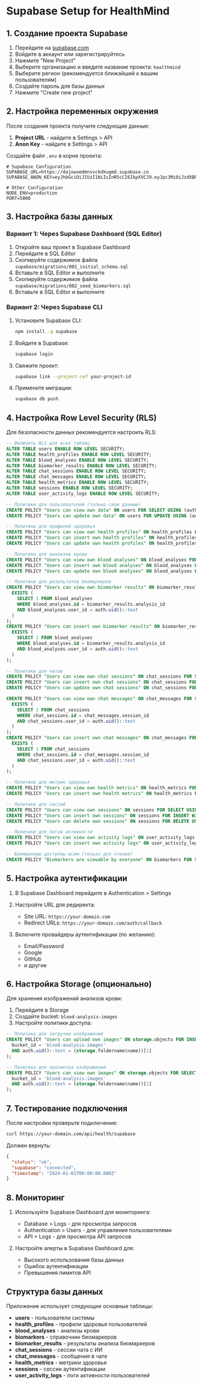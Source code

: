 # Supabase Setup for HealthMind

## 1. Создание проекта Supabase

1. Перейдите на [supabase.com](https://supabase.com)
2. Войдите в аккаунт или зарегистрируйтесь
3. Нажмите "New Project"
4. Выберите организацию и введите название проекта: `healthmind`
5. Выберите регион (рекомендуется ближайший к вашим пользователям)
6. Создайте пароль для базы данных
7. Нажмите "Create new project"

## 2. Настройка переменных окружения

После создания проекта получите следующие данные:

1. **Project URL** - найдите в Settings > API
2. **Anon Key** - найдите в Settings > API

Создайте файл `.env` в корне проекта:

```env
# Supabase Configuration
SUPABASE_URL=https://dajowxmdmnsvckdkugmd.supabase.co
SUPABASE_ANON_KEY=eyJhbGciOiJIUzI1NiIsInR5cCI6IkpXVCJ9.eyJpc3MiOiJzdXBhYmFzZSIsInJlZiI6ImRham93eG1kbW5zdmNrZGt1Z21kIiwicm9sZSI6ImFub24iLCJpYXQiOjE3NDczMDk4MjIsImV4cCI6MjA2Mjg4NTgyMn0.G5VeyG16dUwl5IU98WEIxjWTSmlbPLoLuq6ZOiZxjeM

# Other Configuration
NODE_ENV=production
PORT=5000
```

## 3. Настройка базы данных

### Вариант 1: Через Supabase Dashboard (SQL Editor)

1. Откройте ваш проект в Supabase Dashboard
2. Перейдите в SQL Editor
3. Скопируйте содержимое файла `supabase/migrations/001_initial_schema.sql`
4. Вставьте в SQL Editor и выполните
5. Скопируйте содержимое файла `supabase/migrations/002_seed_biomarkers.sql`
6. Вставьте в SQL Editor и выполните

### Вариант 2: Через Supabase CLI

1. Установите Supabase CLI:
   ```bash
   npm install -g supabase
   ```

2. Войдите в Supabase:
   ```bash
   supabase login
   ```

3. Свяжите проект:
   ```bash
   supabase link --project-ref your-project-id
   ```

4. Примените миграции:
   ```bash
   supabase db push
   ```

## 4. Настройка Row Level Security (RLS)

Для безопасности данных рекомендуется настроить RLS:

```sql
-- Включить RLS для всех таблиц
ALTER TABLE users ENABLE ROW LEVEL SECURITY;
ALTER TABLE health_profiles ENABLE ROW LEVEL SECURITY;
ALTER TABLE blood_analyses ENABLE ROW LEVEL SECURITY;
ALTER TABLE biomarker_results ENABLE ROW LEVEL SECURITY;
ALTER TABLE chat_sessions ENABLE ROW LEVEL SECURITY;
ALTER TABLE chat_messages ENABLE ROW LEVEL SECURITY;
ALTER TABLE health_metrics ENABLE ROW LEVEL SECURITY;
ALTER TABLE sessions ENABLE ROW LEVEL SECURITY;
ALTER TABLE user_activity_logs ENABLE ROW LEVEL SECURITY;

-- Политики для пользователей (только свои данные)
CREATE POLICY "Users can view own data" ON users FOR SELECT USING (auth.uid()::text = id);
CREATE POLICY "Users can update own data" ON users FOR UPDATE USING (auth.uid()::text = id);

-- Политики для профилей здоровья
CREATE POLICY "Users can view own health profiles" ON health_profiles FOR SELECT USING (auth.uid()::text = user_id);
CREATE POLICY "Users can insert own health profiles" ON health_profiles FOR INSERT WITH CHECK (auth.uid()::text = user_id);
CREATE POLICY "Users can update own health profiles" ON health_profiles FOR UPDATE USING (auth.uid()::text = user_id);

-- Политики для анализов крови
CREATE POLICY "Users can view own blood analyses" ON blood_analyses FOR SELECT USING (auth.uid()::text = user_id);
CREATE POLICY "Users can insert own blood analyses" ON blood_analyses FOR INSERT WITH CHECK (auth.uid()::text = user_id);
CREATE POLICY "Users can update own blood analyses" ON blood_analyses FOR UPDATE USING (auth.uid()::text = user_id);

-- Политики для результатов биомаркеров
CREATE POLICY "Users can view own biomarker results" ON biomarker_results FOR SELECT USING (
  EXISTS (
    SELECT 1 FROM blood_analyses 
    WHERE blood_analyses.id = biomarker_results.analysis_id 
    AND blood_analyses.user_id = auth.uid()::text
  )
);
CREATE POLICY "Users can insert own biomarker results" ON biomarker_results FOR INSERT WITH CHECK (
  EXISTS (
    SELECT 1 FROM blood_analyses 
    WHERE blood_analyses.id = biomarker_results.analysis_id 
    AND blood_analyses.user_id = auth.uid()::text
  )
);

-- Политики для чатов
CREATE POLICY "Users can view own chat sessions" ON chat_sessions FOR SELECT USING (auth.uid()::text = user_id);
CREATE POLICY "Users can insert own chat sessions" ON chat_sessions FOR INSERT WITH CHECK (auth.uid()::text = user_id);
CREATE POLICY "Users can update own chat sessions" ON chat_sessions FOR UPDATE USING (auth.uid()::text = user_id);

CREATE POLICY "Users can view own chat messages" ON chat_messages FOR SELECT USING (
  EXISTS (
    SELECT 1 FROM chat_sessions 
    WHERE chat_sessions.id = chat_messages.session_id 
    AND chat_sessions.user_id = auth.uid()::text
  )
);
CREATE POLICY "Users can insert own chat messages" ON chat_messages FOR INSERT WITH CHECK (
  EXISTS (
    SELECT 1 FROM chat_sessions 
    WHERE chat_sessions.id = chat_messages.session_id 
    AND chat_sessions.user_id = auth.uid()::text
  )
);

-- Политики для метрик здоровья
CREATE POLICY "Users can view own health metrics" ON health_metrics FOR SELECT USING (auth.uid()::text = user_id);
CREATE POLICY "Users can insert own health metrics" ON health_metrics FOR INSERT WITH CHECK (auth.uid()::text = user_id);

-- Политики для сессий
CREATE POLICY "Users can view own sessions" ON sessions FOR SELECT USING (auth.uid()::text = user_id);
CREATE POLICY "Users can insert own sessions" ON sessions FOR INSERT WITH CHECK (auth.uid()::text = user_id);
CREATE POLICY "Users can delete own sessions" ON sessions FOR DELETE USING (auth.uid()::text = user_id);

-- Политики для логов активности
CREATE POLICY "Users can view own activity logs" ON user_activity_logs FOR SELECT USING (auth.uid()::text = user_id);
CREATE POLICY "Users can insert own activity logs" ON user_activity_logs FOR INSERT WITH CHECK (auth.uid()::text = user_id);

-- Биомаркеры доступны всем (только для чтения)
CREATE POLICY "Biomarkers are viewable by everyone" ON biomarkers FOR SELECT USING (true);
```

## 5. Настройка аутентификации

1. В Supabase Dashboard перейдите в Authentication > Settings
2. Настройте URL для редиректа:
   - Site URL: `https://your-domain.com`
   - Redirect URLs: `https://your-domain.com/auth/callback`

3. Включите провайдеры аутентификации (по желанию):
   - Email/Password
   - Google
   - GitHub
   - и другие

## 6. Настройка Storage (опционально)

Для хранения изображений анализов крови:

1. Перейдите в Storage
2. Создайте bucket: `blood-analysis-images`
3. Настройте политики доступа:

```sql
-- Политика для загрузки изображений
CREATE POLICY "Users can upload own images" ON storage.objects FOR INSERT WITH CHECK (
  bucket_id = 'blood-analysis-images' 
  AND auth.uid()::text = (storage.foldername(name))[1]
);

-- Политика для просмотра изображений
CREATE POLICY "Users can view own images" ON storage.objects FOR SELECT USING (
  bucket_id = 'blood-analysis-images' 
  AND auth.uid()::text = (storage.foldername(name))[1]
);
```

## 7. Тестирование подключения

После настройки проверьте подключение:

```bash
curl https://your-domain.com/api/health/supabase
```

Должен вернуть:
```json
{
  "status": "ok",
  "supabase": "connected",
  "timestamp": "2024-01-01T00:00:00.000Z"
}
```

## 8. Мониторинг

1. Используйте Supabase Dashboard для мониторинга:
   - Database > Logs - для просмотра запросов
   - Authentication > Users - для управления пользователями
   - API > Logs - для просмотра API запросов

2. Настройте алерты в Supabase Dashboard для:
   - Высокого использования базы данных
   - Ошибок аутентификации
   - Превышения лимитов API

## Структура базы данных

Приложение использует следующие основные таблицы:

- **users** - пользователи системы
- **health_profiles** - профили здоровья пользователей
- **blood_analyses** - анализы крови
- **biomarkers** - справочник биомаркеров
- **biomarker_results** - результаты анализа биомаркеров
- **chat_sessions** - сессии чата с ИИ
- **chat_messages** - сообщения в чате
- **health_metrics** - метрики здоровья
- **sessions** - сессии аутентификации
- **user_activity_logs** - логи активности пользователей
